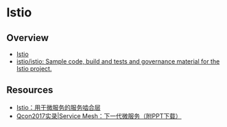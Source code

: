 # Istio

## Overview

- [Istio](https://istio.io/zh/)
- [istio/istio: Sample code, build and tests and governance material for the Istio project.](https://github.com/istio/istio)

## Resources

- [Istio：用于微服务的服务啮合层](http://www.infoq.com/cn/news/2017/05/istio)
- [Qcon2017实录|Service Mesh：下一代微服务（附PPT下载）](https://mp.weixin.qq.com/s/KeHX4Ybh3Tc_3xEQlCiS5w)
